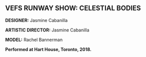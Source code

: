 ## VEFS RUNWAY SHOW: CELESTIAL BODIES

**DESIGNER:** Jasmine Cabanilla

**ARTISTIC DIRECTOR:** Jasmine Cabanilla 

**MODEL:** Rachel Bannerman

**Performed at Hart House, Toronto, 2018.**

